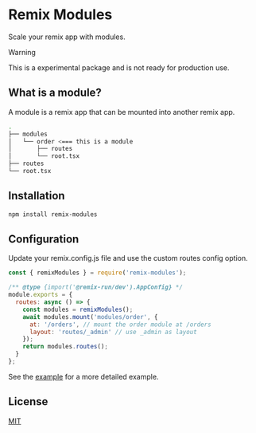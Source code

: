 # Remix Modules

Scale your remix app with modules.

> [!WARNING]
> This is a experimental package and is not ready for production use.

## What is a module?

A module is a remix app that can be mounted into another remix app.

```bash
.
├── modules
│   └── order <=== this is a module
│       ├── routes
│       └── root.tsx
├── routes
└── root.tsx
```

## Installation

```bash
npm install remix-modules
```

## Configuration

Update your remix.config.js file and use the custom routes config option.

```js
const { remixModules } = require('remix-modules');

/** @type {import('@remix-run/dev').AppConfig} */
module.exports = {
  routes: async () => {
    const modules = remixModules();
    await modules.mount('modules/order', {
      at: '/orders', // mount the order module at /orders
      layout: 'routes/_admin' // use _admin as layout
    });
    return modules.routes();
  }
};
```

See the [example](./example) for a more detailed example.

## License

[MIT](./LICENSE)
